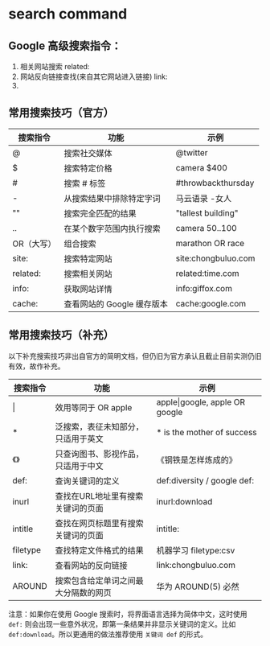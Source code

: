 # search command

## Google 高级搜索指令：
1. 相关网站搜索 
    related:
2. 网站反向链接查找(来自其它网站进入链接)
    link:
3. 
## 常用搜索技巧（官方）

| 搜索指令 | 功能 | 示例 |
| --- | --- | --- |
| @ | 搜索社交媒体 | @twitter |
| $ | 搜索特定价格 | camera $400 |
| # | 搜索 # 标签 | #throwbackthursday |
| \- | 从搜索结果中排除特定字词 | 马云语录 -女人 |
| "" | 搜索完全匹配的结果 | "tallest building" |
| .. | 在某个数字范围内执行搜索 | camera $50..$100 |
| OR（大写） | 组合搜索 | marathon OR race |
| site: | 搜索特定网站 | site:chongbuluo.com |
| related: | 搜索相关网站 | related:time.com |
| info: | 获取网站详情 | info:giffox.com |
| cache: | 查看网站的 Google 缓存版本 | cache:google.com |

## 常用搜索技巧（补充）

以下补充搜索技巧非出自官方的简明文档，但仍旧为官方承认且截止目前实测仍旧有效，故作补充。

| 搜索指令  |                功能                |              示例               |
| -------- | --------------------------------- | ------------------------------ |
| \|       | 效用等同于 OR  apple               | apple\|google, apple OR google |
| \*       | 泛搜索，表征未知部分，只适用于英文   | \* is the mother of success    |
| 《》      | 只查询图书、影视作品，只适用于中文   | 《钢铁是怎样炼成的》             |
| def:     | 查询关键词的定义                    | def:diversity / google def:    |
| inurl    | 查找在URL地址里有搜索关键词的页面    | inurl:download                 |
| intitle  | 查找在网页标题里有搜索关键词的页面   | intitle:                       |
| filetype | 查找特定文件格式的结果              | 机器学习 filetype:csv           |
| link:    | 查看网站的反向链接                  | link:chongbuluo.com            |
| AROUND   | 搜索包含给定单词之间最大分隔数的网页 | 华为 AROUND(5) 必然             |

注意：如果你在使用 Google 搜索时，将界面语言选择为简体中文，这时使用 `def:` 则会出现一些意外状况，即第一条结果并非显示关键词的定义。比如 `def:download`。所以更通用的做法推荐使用 `关键词 def` 的形式。